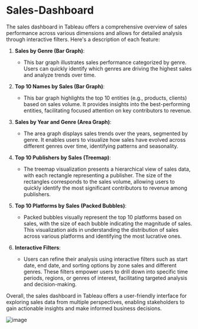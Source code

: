 # Sales-Dashboard

The sales dashboard in Tableau offers a comprehensive overview of sales performance across various dimensions and allows for detailed analysis through interactive filters. Here's a description of each feature:

1. **Sales by Genre (Bar Graph)**:
   - This bar graph illustrates sales performance categorized by genre. Users can quickly identify which genres are driving the highest sales and analyze trends over time.

2. **Top 10 Names by Sales (Bar Graph)**:
   - This bar graph highlights the top 10 entities (e.g., products, clients) based on sales volume. It provides insights into the best-performing entities, facilitating focused attention on key contributors to revenue.

3. **Sales by Year and Genre (Area Graph)**:
   - The area graph displays sales trends over the years, segmented by genre. It enables users to visualize how sales have evolved across different genres over time, identifying patterns and seasonality.

4. **Top 10 Publishers by Sales (Treemap)**:
   - The treemap visualization presents a hierarchical view of sales data, with each rectangle representing a publisher. The size of the rectangles corresponds to the sales volume, allowing users to quickly identify the most significant contributors to revenue among publishers.

5. **Top 10 Platforms by Sales (Packed Bubbles)**:
   - Packed bubbles visually represent the top 10 platforms based on sales, with the size of each bubble indicating the magnitude of sales. This visualization aids in understanding the distribution of sales across various platforms and identifying the most lucrative ones.

6. **Interactive Filters**:
   - Users can refine their analysis using interactive filters such as start date, end date, and sorting options by zone sales and different genres. These filters empower users to drill down into specific time periods, regions, or genres of interest, facilitating targeted analysis and decision-making.

Overall, the sales dashboard in Tableau offers a user-friendly interface for exploring sales data from multiple perspectives, enabling stakeholders to gain actionable insights and make informed business decisions.


![image](https://github.com/SkJawadAli/Sales-Dashboard/assets/156049637/e1917850-4c27-4219-ad80-185b7b6a236b)


